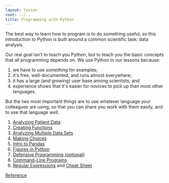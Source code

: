 ```yaml
---
layout: lesson
root: ../..
title: Programming with Python
---
```

The best way to learn how to program is to do something useful,
so this introduction to Python is built around a common scientific task:
data analysis.

Our real goal isn't to teach you Python,
but to teach you the basic concepts that all programming depends on.
We use Python in our lessons because:

1.  we have to use *something* for examples;
2.  it's free, well-documented, and runs almost everywhere;
3.  it has a large (and growing) user base among scientists; and
4.  experience shows that it's easier for novices to pick up than most other languages.

But the two most important things are
to use whatever language your colleagues are using,
so that you can share you work with them easily,
and to use that language *well*.

<div class="toc" markdown="1">

1.  [Analyzing Patient Data](01-numpy.html)
2.  [Creating Functions](02-func.html)
3.  [Analyzing Multiple Data Sets](03-loop.html)
4.  [Making Choices](04-cond.html)
5.  [Intro to Pandas](Pandas-Lesson.html)
6.  [Figures in 
Python](http://nbviewer.ipython.org/url/www.eoas.ubc.ca/~kramosmu/PlotsPythonExtraLesson.ipynb)
7.  [Defensive Programming (optional)](05-defensive.html)
8.  [Command-Line Programs](06-cmdline.html)
9.  [Regular Expressions](RegEx.html) and [Cheat 
Sheet](Python_RegEx_Cheatsheet.html)

[Reference](../ref/03-python.html)

</div>

